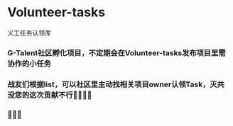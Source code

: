 # Volunteer-tasks
义工任务认领库

### G-Talent社区孵化项目，不定期会在**Volunteer-tasks**发布项目里需协作的小任务
### 战友们根据list，可以社区里主动找相关项目owner认领Task，灭共没您的这次贡献不行🙅‍♂️🙅‍♂️


### 🙏🙏🙏
